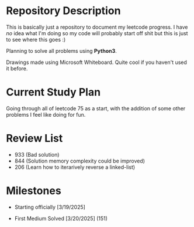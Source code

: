 # Repository Description
This is basically just a repository to document my leetcode progress. I have *no* idea what I'm doing so my code will probably start off shit but this is just to see where this goes :)

Planning to solve all problems using **Python3**.

Drawings made using Microsoft Whiteboard. Quite cool if you haven't used it before.

# Current Study Plan
Going through all of leetcode 75 as a start, with the addition of some other problems I feel like doing for fun.

# Review List
- 933 (Bad solution)
- 844 (Solution memory complexity could be improved)
- 206 (Learn how to iterarively reverse a linked-list) 

# Milestones

- Starting officially [3/19/2025]

- First Medium Solved [3/20/2025] (151)


